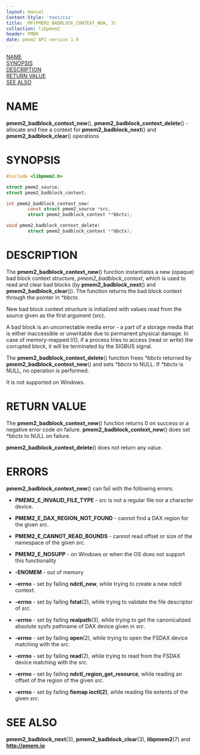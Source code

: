 ```yaml
---
layout: manual
Content-Style: 'text/css'
title: _MP(PMEM2_BADBLOCK_CONTEXT_NEW, 3)
collection: libpmem2
header: PMDK
date: pmem2 API version 1.0
...
```


[comment]: <> (SPDX-License-Identifier: BSD-3-Clause)
[comment]: <> (Copyright 2020, Intel Corporation)

[comment]: <> (pmem2_badblock_context_new.3 -- man page for)
[comment]: <> (pmem2_badblock_context_new and pmem2_badblock_context_delete)

[NAME](#name)<br />
[SYNOPSIS](#synopsis)<br />
[DESCRIPTION](#description)<br />
[RETURN VALUE](#return-value)<br />
[SEE ALSO](#see-also)<br />

# NAME #

**pmem2_badblock_context_new**(), **pmem2_badblock_context_delete**() -
allocate and free a context for **pmem2_badblock_next**() and
**pmem2_badblock_clear**() operations

# SYNOPSIS #

```c
#include <libpmem2.h>

struct pmem2_source;
struct pmem2_badblock_context;

int pmem2_badblock_context_new(
		const struct pmem2_source *src,
		struct pmem2_badblock_context **bbctx);

void pmem2_badblock_context_delete(
		struct pmem2_badblock_context **bbctx);
```

# DESCRIPTION #

The **pmem2_badblock_context_new**() function instantiates a new (opaque)
bad block context structure, *pmem2_badblock_context*, which is used to read
and clear bad blocks (by **pmem2_badblock_next**() and
**pmem2_badblock_clear**()). The function returns the bad block context
through the pointer in *\*bbctx*.

New bad block context structure is initialized with values read from the source
given as the first argument (*src*).

A bad block is an uncorrectable media error - a part of a storage media
that is either inaccessible or unwritable due to permanent physical damage.
In case of memory-mapped I/O, if a process tries to access (read or write)
the corrupted block, it will be terminated by the SIGBUS signal.

The **pmem2_badblock_context_delete**() function frees *\*bbctx* returned by
**pmem2_badblock_context_new**() and sets *\*bbctx* to NULL. If *\*bbctx*
is NULL, no operation is performed.

It is not supported on Windows.

# RETURN VALUE #

The **pmem2_badblock_context_new**() function returns 0 on success
or a negative error code on failure.
**pmem2_badblock_context_new**() does set *\*bbctx* to NULL on failure.

**pmem2_badblock_context_delete**() does not return any value.

# ERRORS #

**pmem2_badblock_context_new**() can fail with the following errors:

* **PMEM2_E_INVALID_FILE_TYPE** - *src* is not a regular file nor
a character device.

* **PMEM2_E_DAX_REGION_NOT_FOUND** - cannot find a DAX region for
the given *src*.

* **PMEM2_E_CANNOT_READ_BOUNDS** - cannot read offset or size of the namespace
of the given *src*.

* **PMEM2_E_NOSUPP** - on Windows or when the OS does not support this functionality

- **-ENOMEM** - out of memory

* **-errno** - set by failing **ndctl_new**, while trying to create
a new ndctl context.

* **-errno** - set by failing **fstat**(2), while trying to validate
the file descriptor of *src*.

* **-errno** - set by failing **realpath**(3), while trying to get
the canonicalized absolute sysfs pathname of DAX device given in *src*.

* **-errno** - set by failing **open**(2), while trying to open the FSDAX device
matching with the *src*.

* **-errno** - set by failing **read**(2), while trying to read from the FSDAX
device matching with the *src*.

* **-errno** - set by failing **ndctl_region_get_resource**, while reading
an offset of the region of the given *src*.

* **-errno** - set by failing **fiemap ioctl(2)**, while reading file extents
of the given *src*.

# SEE ALSO #

**pmem2_badblock_next**(3), **pmem2_badblock_clear**(3),
**libpmem2**(7) and **<http://pmem.io>**
